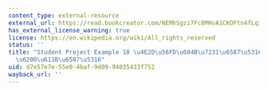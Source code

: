 ```yaml
---
content_type: external-resource
external_url: https://read.bookcreator.com/NEMhSgzi7Fc8MHvA1CKOFtn4fLq1/99ivR808SxqDoDBVx9Z6Ag/u6MH97iaRMu6WLUlYTfeRw
has_external_license_warning: true
license: https://en.wikipedia.org/wiki/All_rights_reserved
status: ''
title: "Student Project Example 18 \u4E2D\u56FD\u604B\u7231\u6587\u5316/\u4E2D\u570B\
  \u6200\u611B\u6587\u5316"
uid: d7e57e7e-55e0-4baf-9d09-94035433f752
wayback_url: ''
---
```

